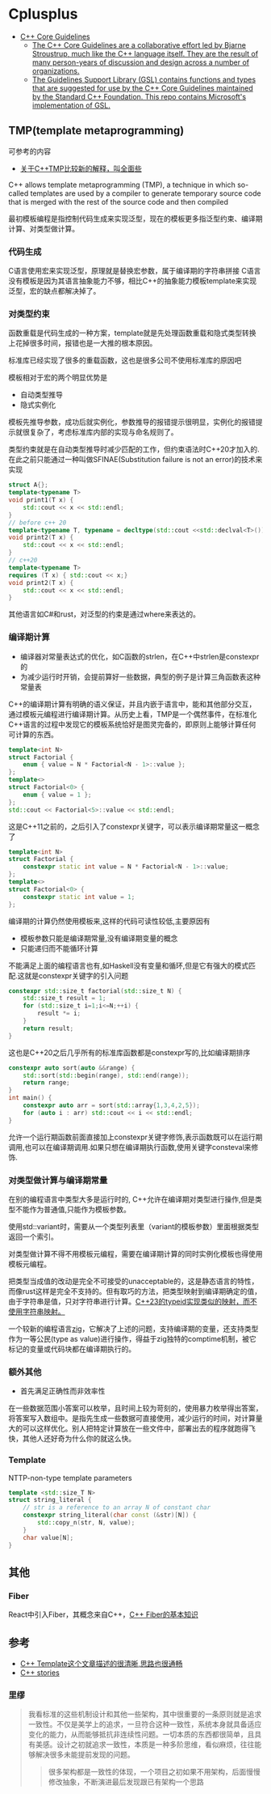 # Cplusplus

- [C++ Core Guidelines](http://isocpp.github.io/CppCoreGuidelines/CppCoreGuidelines)
    - [The C++ Core Guidelines are a collaborative effort led by Bjarne Stroustrup, much like the C++ language itself. They are the result of many person-years of discussion and design across a number of organizations.](https://github.com/isocpp/CppCoreGuidelines)
    - [The Guidelines Support Library (GSL) contains functions and types that are suggested for use by the C++ Core Guidelines maintained by the Standard C++ Foundation. This repo contains Microsoft's implementation of GSL.](https://github.com/Microsoft/GSL)

## TMP(template metaprogramming)

可参考的内容

- [关于C++TMP比较新的解释，叫全面些](https://www.3dgep.com/beginning-cpp-template-programming/)

C++ allows template metaprogramming (TMP), a technique in which so-called templates are used by a compiler to generate temporary source code that is merged with the rest of the source code and then compiled

最初模板编程是指控制代码生成来实现泛型，现在的模板更多指泛型约束、编译期计算、对类型做计算。

### **代码生成**

C语言使用宏来实现泛型，原理就是替换宏参数，属于编译期的字符串拼接
C语言没有模板是因为其语言抽象能力不够，相比C++的抽象能力模板template来实现泛型，宏的缺点都解决掉了。

### **对类型约束**

函数重载是代码生成的一种方案，template就是先处理函数重载和隐式类型转换上花掉很多时间，报错也是一大推的根本原因。

标准库已经实现了很多的重载函数，这也是很多公司不使用标准库的原因吧

模板相对于宏的两个明显优势是
- 自动类型推导
- 隐式实例化

模板先推导参数，成功后就实例化，参数推导的报错提示很明显，实例化的报错提示就很复杂了，考虑标准库内部的实现与命名规则了。

类型约束就是在自动类型推导时减少匹配的工作，但约束语法时C++20才加入的.在此之前只能通过一种叫做SFINAE(Substitution failure is not an error)的技术来实现
```c++
struct A{};
template<typename T>
void print1(T x) {
    std::cout << x << std::endl;
}
// before c++ 20
template<typename T, typename = decltype(std::cout <<std::declval<T>())>
void print2(T x) {
    std::cout << x << std::endl;
}
// c++20
template<typename T>
requires (T x) { std::cout << x;}
void print2(T x) {
    std::cout << x << std::endl;
}
```
其他语言如C#和rust，对泛型的约束是通过where来表达的。

### **编译期计算**

- 编译器对常量表达式的优化，如C函数的strlen，在C++中strlen是constexpr的
- 为减少运行时开销，会提前算好一些数据，典型的例子是计算三角函数表这种常量表

C++的编译期计算有明确的语义保证，并且内嵌于语言中，能和其他部分交互，通过模板元编程进行编译期计算。从历史上看，TMP是一个偶然事件，在标准化C++语言的过程中发现它的模板系统恰好是图灵完备的，即原则上能够计算任何可计算的东西。

```c++
template<int N>
struct Factorial {
    enum { value = N * Factorial<N - 1>::value };
};
template<>
struct Factorial<0> {
    enum { value = 1 };
};
std::cout << Factorial<5>::value << std::endl;
```
这是C++11之前的，之后引入了constexpr关键字，可以表示编译期常量这一概念了
```c++
template<int N>
struct Factorial {
    constexpr static int value = N * Factorial<N - 1>::value;
};
template<>
struct Factorial<0> {
    constexpr static int value = 1;
};
```
编译期的计算仍然使用模板来,这样的代码可读性较低,主要原因有
- 模板参数只能是编译期常量,没有编译期变量的概念
- 只能递归而不能循环计算

不能满足上面的编程语言也有,如Haskell没有变量和循环,但是它有强大的模式匹配.这就是constexpr关键字的引入问题
```c++
constexpr std::size_t factorial(std::size_t N) {
    std::size_t result = 1;
    for (std::size_t i=1;i<=N;++i) {
        result *= i;
    }
    return result;
}
```
这也是C++20之后几乎所有的标准库函数都是constexpr写的,比如编译期排序
```c++
constexpr auto sort(auto &&range) {
    std::sort(std::begin(range), std::end(range));
    return range;
}
int main() {
    constexpr auto arr = sort(std::array{1,3,4,2,5});
    for (auto i : arr) std::cout << i << std::endl;
}
```
允许一个运行期函数前面直接加上constexpr关键字修饰,表示函数既可以在运行期调用,也可以在编译期调用.如果只想在编译期执行函数,使用关键字consteval来修饰.

### **对类型做计算与编译期常量**

在别的编程语言中类型大多是运行时的, C++允许在编译期对类型进行操作,但是类型不能作为普通值,只能作为模板参数。

使用std::variant时，需要从一个类型列表里（variant的模板参数）里面根据类型返回一个索引。

对类型做计算不得不用模板元编程，需要在编译期计算的同时实例化模板也得使用模板元编程。

把类型当成值的改动是完全不可接受的unacceptable的，这是静态语言的特性，而像rust这样是完全不支持的。但有取巧的方法，把类型映射到编译期确定的值，由于字符串是值，只对字符串进行计算。[C++23的typeid实现类似的映射，而不使用字符串映射。](https://godbolt.org/z/GK4KjqKMc)

一个较新的编程语言[zig](https://ziglang.org/)，它解决了上述的问题，支持编译期的变量，还支持类型作为一等公民(type as value)进行操作，得益于zig独特的comptime机制，被它标记的变量或代码块都在编译期执行的。

### 额外其他

- 首先满足正确性而非效率性

在一些数据范围小答案可以枚举，且时间上较为苛刻的，使用暴力枚举得出答案，将答案写入数组中。是指先生成一些数据可直接使用，减少运行的时间，对计算量大的可以这样优化。别人把特定计算放在一些文件中，部署出去的程序就跑得飞快，其他人还好奇为什么你的就这么快。

### Template

NTTP-non-type template parameters
```c++
template <std::size_T N>
struct string_literal {
    // str is a reference to an array N of constant char
    constexpr string_literal(char const (&str)[N]) {
        std::copy_n(str, N, value);
    }
    char value[N];
}
```

## 其他

### Fiber
React中引入Fiber，其概念来自C++，[C++ Fiber的基本知识](https://agraphicsguynotes.com/posts/fiber_in_cpp_understanding_the_basics/)

## 参考
- [C++ Template这个文章描述的很清晰,思路也很通畅](https://www.3dgep.com/beginning-cpp-template-programming/)
- [C++ stories](https://www.cppstories.com/)

### 里缪
> 我看标准的这些机制设计和其他一些架构，其中很重要的一条原则就是追求一致性。不仅是美学上的追求，一旦符合这种一致性，系统本身就具备适应变化的能力，从而能够抵抗非连续性问题。一切本质的东西都很简单，且具有美感。设计之初就追求一致性，本质是一种多阶思维，看似麻烦，往往能够解决很多未能提前发现的问题。
>> 很多架构都是一致性的体现，一个项目之初如果不用架构，后面慢慢修改抽象，不断演进最后发现跟已有架构一个思路